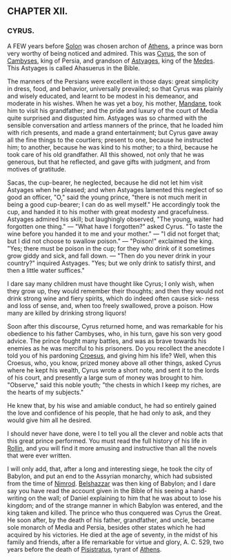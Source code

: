 ## CHAPTER XII.

### CYRUS.

A FEW years before [Solon](https://en.wikipedia.org/wiki/Solon) was chosen archon of [Athens](https://en.wikipedia.org/wiki/Athens), a prince was born very worthy of being noticed and admired. This was [Cyrus](https://en.wikipedia.org/wiki/Cyrus_the_Great), the son of [Cambyses](https://en.wikipedia.org/wiki/Cambyses_I), king of Persia, and grandson of [Astyages](https://en.wikipedia.org/wiki/Astyages), king of the [Medes](https://en.wikipedia.org/wiki/Medes). This Astyages is called Ahasuerus in the Bible.

The manners of the Persians were excellent in those days: great simplicity in dress, food, and behavior, universally prevailed; so that Cyrus was plainly and wisely educated, and learnt to be modest in his demeanor, and moderate in his wishes. When he was yet a boy, his mother, [Mandane](https://en.wikipedia.org/wiki/Mandane_of_Media), took him to visit his grandfather; and the pride and luxury of the court of Media quite surprised and disgusted him. Astyages was so charmed with the sensible conversation and artless manners of the prince, that he loaded him with rich presents, and made a grand entertainment; but Cyrus gave away all the fine things to the courtiers; present to one, because he instructed him; to another, because he was kind to his mother; to a third, because he took care of his old grandfather. All this showed, not only that he was generous, but that he reflected, and gave gifts with judgment, and from motives of gratitude.

Sacas, the cup-bearer, he neglected, because he did not let him visit Astyages when he pleased; and when Astyages lamented this neglect of so good an officer, "O," said the young prince, "there is not much merit in being a good cup-bearer; I can do as well myself." He accordingly took the cup, and handed it to his mother with great modesty and gracefulness. Astyages admired his skill; but laughingly observed, "The young, waiter had forgotten one thing." — "What have I forgotten?" asked Cyrus. "To taste the wine before you handed it to me and your mother." — "I did not forget that; but I did not choose to swallow poison." — "Poison!" exclaimed the king. "Yes; there must be poison in the cup; for they who drink of it sometimes grow giddy and sick, and fall down. — "Then do you never drink in your country?" inquired Astyages. "Yes; but we only drink to satisfy thirst, and then a little water suffices."

I dare say many children must have thought like Cyrus; I only wish, when they grow up, they would remember their thoughts; and then they would not drink strong wine and fiery spirits, which do indeed often cause sick- ness and loss of sense, and, when too freely swallowed, prove a poison. How many are killed by drinking strong liquors!

Soon after this discourse, Cyrus returned home, and was remarkable for his obedience to his father Cambyses, who, in his turn, gave his son very good advice. The prince fought many battles, and was as brave towards his enemies as he was merciful to his prisoners. Do you recollect the anecdote I told you of his pardoning [Croesus](https://en.wikipedia.org/wiki/Croesus), and giving him his life? Well, when this Croesus, who, you know, prized money above all other things, asked Cyrus where he kept his wealth, Cyrus wrote a short note, and sent it to the lords of his court, and presently a large sum of money was brought to him. "Observe," said this noble youth; "the chests in which I keep my riches, are the hearts of my subjects."

He knew that, by his wise and amiable conduct, he had so entirely gained the love and confidence of his people, that he had only to ask, and they would give him all he desired.

I should never have done, were I to tell you all the clever and noble acts that this great prince performed. You must read the full history of his life in [Rollin](https://en.wikipedia.org/wiki/Charles_Rollin), and you will find it more amusing and instructive than all the novels that were ever written.

I will only add, that, after a long and interesting siege, he took the city of Babylon, and put an end to the Assyrian monarchy, which had subsisted from the time of [Nimrod](https://en.wikipedia.org/wiki/Nimrod). [Belshazzar](https://en.wikipedia.org/wiki/Belshazzar) was then king of Babylon; and I dare say you have read the account given in the Bible of his seeing a hand-writing on the wall; of Daniel explaining to him that he was about to lose his kingdom; and of the strange manner in which Babylon was entered, and the king taken and killed. The prince who thus conquered was Cyrus the Great. He soon after, by the death of his father, grandfather, and uncle, became sole monarch of Media and Persia, besides other states which he had acquired by his victories. He died at the age of seventy, in the midst of his family and friends, after a life remarkable for virtue and glory, A. C. 529, two years before the death of [Pisistratus](https://en.wikipedia.org/wiki/Pisistratus), tyrant of [Athens](https://en.wikipedia.org/wiki/Ancient_Athens).